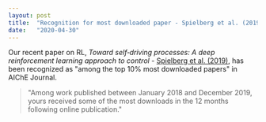```yaml
---
layout: post
title:  "Recognition for most downloaded paper - Spielberg et al. (2019)"
date:   "2020-04-30"
---
```


Our recent paper on RL, *Toward self‐driving processes: A deep reinforcement learning approach to control* - [Spielberg et al. (2019)](https://aiche.onlinelibrary.wiley.com/doi/abs/10.1002/aic.16689), has been recognized as "among the top 10% most downloaded papers" in AIChE Journal.

> "Among work published between January 2018 and December 2019, yours received some of the most downloads in the 12 months following online publication."